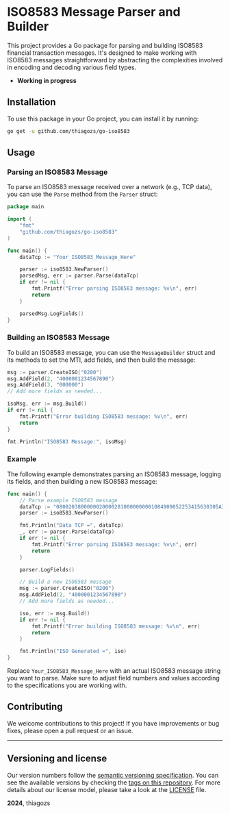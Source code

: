 # ISO8583 Message Parser and Builder

This project provides a Go package for parsing and building ISO8583 financial transaction messages. It's designed to make working with ISO8583 messages straightforward by abstracting the complexities involved in encoding and decoding various field types.

* **Working in progress**

## Installation

To use this package in your Go project, you can install it by running:

```bash
go get -u github.com/thiagozs/go-iso8583
```

## Usage

### Parsing an ISO8583 Message

To parse an ISO8583 message received over a network (e.g., TCP data), you can use the `Parse` method from the `Parser` struct:

```go
package main

import (
	"fmt"
	"github.com/thiagozs/go-iso8583"
)

func main() {
	dataTcp := "Your_ISO8583_Message_Here"

	parser := iso8583.NewParser()
	parsedMsg, err := parser.Parse(dataTcp)
	if err != nil {
		fmt.Printf("Error parsing ISO8583 message: %v\n", err)
		return
	}

	parsedMsg.LogFields()
}
```

### Building an ISO8583 Message

To build an ISO8583 message, you can use the `MessageBuilder` struct and its methods to set the MTI, add fields, and then build the message:

```go
msg := parser.CreateISO("0200")
msg.AddField(2, "4000001234567890")
msg.AddField(3, "000000")
// Add more fields as needed...

isoMsg, err := msg.Build()
if err != nil {
	fmt.Printf("Error building ISO8583 message: %v\n", err)
	return
}

fmt.Println("ISO8583 Message:", isoMsg)
```

### Example

The following example demonstrates parsing an ISO8583 message, logging its fields, and then building a new ISO8583 message:

```go
func main() {
	// Parse example ISO8583 message
	dataTcp := "08002038000000200002810000000001084909052253415630305A303537363331202020205341564E47583130303131303032303030302020202020200011010008B9F3F723CA3CD2F8"
	parser := iso8583.NewParser()

	fmt.Println("Data TCP =", dataTcp)
	_, err := parser.Parse(dataTcp)
	if err != nil {
		fmt.Printf("Error parsing ISO8583 message: %v\n", err)
		return
	}

	parser.LogFields()

	// Build a new ISO8583 message
	msg := parser.CreateISO("0200")
	msg.AddField(2, "4000001234567890")
	// Add more fields as needed...

	iso, err := msg.Build()
	if err != nil {
		fmt.Printf("Error building ISO8583 message: %v\n", err)
		return
	}

	fmt.Println("ISO Generated =", iso)
}
```

Replace `Your_ISO8583_Message_Here` with an actual ISO8583 message string you want to parse. Make sure to adjust field numbers and values according to the specifications you are working with.

## Contributing

We welcome contributions to this project! If you have improvements or bug fixes, please open a pull request or an issue.

-----

## Versioning and license

Our version numbers follow the [semantic versioning specification](http://semver.org/). You can see the available versions by checking the [tags on this repository](https://github.com/thiagozs/go-iso8583/tags). For more details about our license model, please take a look at the [LICENSE](LICENSE) file.

**2024**, thiagozs
